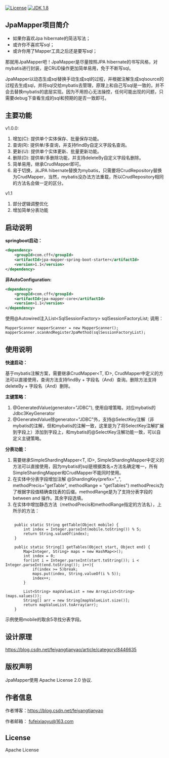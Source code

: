 [![License](http://img.shields.io/:license-apache-blue.svg "2.0")](http://www.apache.org/licenses/LICENSE-2.0.html)
[![JDK 1.8](https://img.shields.io/badge/JDK-1.8-green.svg "JDK 1.8")]()

## JpaMapper项目简介

- 如果你喜欢Jpa hibernate的简洁写法；
- 或许你不喜欢写sql；
- 或许你用了Mapper工具之后还是要写sql；

那就用JpaMapper吧！JpaMapper是尽量按照JPA hibernate的书写风格，对mybatis进行封装，是CRUD操作更加简单易用，免于不断写sql。

JpaMapper以动态生成sql替换手动生成sql的过程，并根据注解生成sqlsource的过程去生成sql，并将sql交给mybatis去管理，原理上和自己写sql是一致的，并不会去替换mybatis的底层实现。因为不用担心无法操控，任何可能出现的问题，只需要debug下查看生成的sql和预期的是否一致即可。

## 主要功能
v1.0.0:

 1. 增加(C): 提供单个实体保存、批量保存功能。
 2. 查询(R): 提供单/多查询，并支持findBy自定义字段名查询。
 3. 更新(U): 提供单个实体更新、批量更新功能。
 4. 删除(D): 提供单/多删除功能，并支持deleteBy自定义字段名删除。
 5. 简单易用，继承CrudMapper即可。
 6. 易于切换，从JPA hibernate替换为mybatis，只需要将CrudRepository替换为CrudMapper，当然，mybatis没办法方法重载，所以CrudRepository相同的方法名会做一定的区分。
 
v1.1

 1. 部分逻辑调整优化
 2. 增加简单分表功能

## 启动说明
 **springboot启动：** 
```xml
<dependency>
    <groupId>com.cff</groupId>
    <artifactId>jpa-mapper-spring-boot-starter</artifactId>
    <version>1.1</version>
</dependency>
```

 **非AutoConfiguration:** 
```xml
<dependency>
    <groupId>com.cff</groupId>
    <artifactId>jpa-mapper-core</artifactId>
    <version>1.1</version>
</dependency>
```
使用@Autowired注入List<SqlSessionFactory\> sqlSessionFactoryList;
调用：
```
MapperScanner mapperScanner = new MapperScanner();
mapperScanner.scanAndRegisterJpaMethod(sqlSessionFactoryList);
```

## 使用说明
**快速启动：**

基于mybatis注解方案，需要继承CrudMapper<T, ID>, CrudMapper中定义的方法可以直接使用，查询方法支持findBy + 字段名（And）查询。删除方法支持deleteBy + 字段名（And）删除。

**主键策略：**

1. @GeneratedValue(generator="JDBC"), 使用自增策略，对应mybatis的Jdbc3KeyGenerator
2. @GeneratedValue除generator="JDBC"外，支持@SelectKey注解（非mybatis的注解，但和mybatis的注解一致，这里是为了将SelectKey注解扩展到字段上）添加到字段上，和mybatis的@SelectKey注解功能一致，可以自定义主键策略。

**分表功能：**

1. 需要继承SimpleShardingMapper<T, ID>, SimpleShardingMapper中定义的方法可以直接使用，因为mybatis的sql是根据类名+方法名确定唯一，所有SimpleShardingMapper和CrudMapper不能同时使用。
2. 在实体中分表字段增加注解	@ShardingKey(prefix="_", methodPrecis="getTable", methodRange = "getTables")  methodPrecis为了根据字段值精确查找表的后缀。methodRange是为了支持分表字段的between and 操作。其余字段选填。
3. 在实体中增加静态方法（methodPrecis和methodRange指定的方法名），上所示的方法：<br>
```

	public static String getTable(Object mobile) {
		int index = Integer.parseInt(mobile.toString()) % 5;
		return String.valueOf(index);
	}
	
	public static String[] getTables(Object start, Object end) {
		Map<Integer, String> maps = new HashMap<>();
		int index = 0;
		for(int i = Integer.parseInt(start.toString()); i < Integer.parseInt(end.toString()); i++){
			if(index >= 5)break;
			maps.put(index, String.valueOf(i % 5));
			index++;	
		}
		
		List<String> mapValueList = new ArrayList<String>(maps.values()); 
		String[] arr = new String[mapValueList.size()];
		return mapValueList.toArray(arr);
	}
```

示例使用mobile的取余5寻找分表字段。

## 设计原理

https://blog.csdn.net/feiyangtianyao/article/category/8446635

## 版权声明
JpaMapper使用 Apache License 2.0 协议.

## 作者信息
      
   作者博客：https://blog.csdn.net/feiyangtianyao
   
   作者邮箱： fufeixiaoyu@163.com

## License
Apache License


